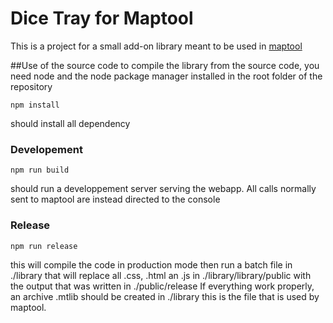 # Dice Tray for Maptool

This is a project for a small add-on library meant to be used in [maptool](https://www.rptools.net/toolbox/maptool/)


##Use of the source code
to compile the library from the source code, you need node and the node package manager installed
in the root folder of the repository
```
npm install
```
should install all dependency

### Developement

```
npm run build
```
should run a developpement server serving the webapp. All calls normally sent to maptool are instead directed to the console

### Release

```
npm run release
```
this will compile the code in production mode then run a batch file in ./library that will replace all .css, .html an .js in ./library/library/public with the output that was written in ./public/release
If everything work properly, an archive .mtlib should be created in ./library this is the file that is used by maptool.
